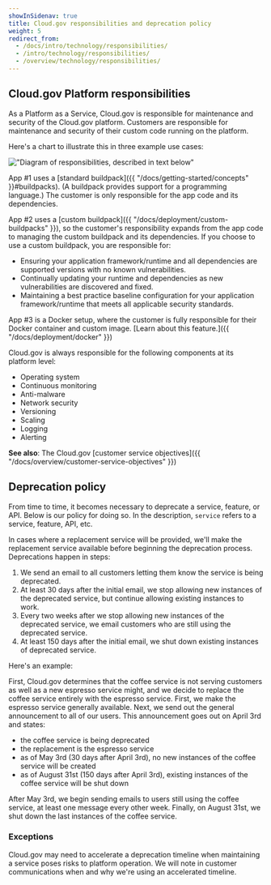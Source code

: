 ```yaml
---
showInSidenav: true
title: Cloud.gov responsibilities and deprecation policy
weight: 5
redirect_from:
  - /docs/intro/technology/responsibilities/
  - /intro/technology/responsibilities/
  - /overview/technology/responsibilities/
---
```


## Cloud.gov Platform responsibilities

As a Platform as a Service, Cloud.gov is responsible for maintenance and security of the Cloud.gov platform. Customers are responsible for maintenance and security of their custom code running on the platform.

Here's a chart to illustrate this in three example use cases:

!["Diagram of responsibilities, described in text below"](/img/content/boundaries.svg)

<!-- Source for this diagram is https://docs.google.com/drawings/d/1UBiOteSPXpA72KE52Kh-j7aYr73zTkzJ_oMuw5F293I/edit -->

App #1 uses a [standard buildpack]({{ "/docs/getting-started/concepts" }}#buildpacks). (A buildpack provides support for a programming language.) The customer is only responsible for the app code and its dependencies.

App #2 uses a [custom buildpack]({{ "/docs/deployment/custom-buildpacks" }}), so the customer's responsibility expands from the app code to managing the custom buildpack and its dependencies. If you choose to use a custom buildpack, you are responsible for:

- Ensuring your application framework/runtime and all dependencies are supported versions with no known vulnerabilities.
- Continually updating your runtime and dependencies as new vulnerabilities are discovered and fixed.
- Maintaining a best practice baseline configuration for your application framework/runtime that meets all applicable security standards.

App #3 is a Docker setup, where the customer is fully responsible for their Docker container and custom image. [Learn about this feature.]({{ "/docs/deployment/docker" }})

Cloud.gov is always responsible for the following components at its platform level:

- Operating system
- Continuous monitoring
- Anti-malware
- Network security
- Versioning
- Scaling
- Logging
- Alerting

**See also**: The Cloud.gov [customer service objectives]({{ "/docs/overview/customer-service-objectives" }})

## Deprecation policy

From time to time, it becomes necessary to deprecate a service, feature, or API. Below is our policy for doing so. In the description, `service`
refers to a service, feature, API, etc.

In cases where a replacement service will be provided, we'll make the replacement service available before beginning the deprecation process.
Deprecations happen in steps:

1. We send an email to all customers letting them know the service is being deprecated.
1. At least 30 days after the initial email, we stop allowing new instances of the deprecated service, but continue allowing existing instances to work.
1. Every two weeks after we stop allowing new instances of the deprecated service, we email customers who are still using the deprecated service.
1. At least 150 days after the initial email, we shut down existing instances of deprecated service.

Here's an example:

First, Cloud.gov determines that the coffee service is not serving customers as well as a new espresso service might, and we decide
to replace the coffee service entirely with the espresso service.
First, we make the espresso service generally available. Next, we send out the general announcement to all of our users. This announcement goes out on April 3rd and states:

- the coffee service is being deprecated
- the replacement is the espresso service
- as of May 3rd (30 days after April 3rd), no new instances of the coffee service will be created
- as of August 31st (150 days after April 3rd), existing instances of the coffee service will be shut down

After May 3rd, we begin sending emails to users still using the coffee service, at least one message every other week.
Finally, on August 31st, we shut down the last instances of the coffee service.

### Exceptions

Cloud.gov may need to accelerate a deprecation timeline when maintaining a service poses risks to platform
operation. We will note in customer communications when and why we're using an accelerated timeline.
